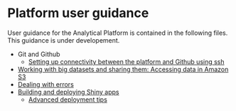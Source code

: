 # Platform user guidance

User guidance for the Analytical Platform is contained in the following files.  This guidance is under developement.

- Git and Github
    - [Setting up connectivity between the platform and Github using ssh](https://github.com/moj-analytical-services/platform_user_guidance/blob/master/git_setup.md)
- [Working with big datasets and sharing them: Accessing data in Amazon S3](https://github.com/moj-analytical-services/platform_user_guidance/blob/master/accessing_files_in_s3.md)
- [Dealing with errors](https://github.com/moj-analytical-services/platform_user_guidance/blob/master/errors.md)
- [Building and deploying Shiny apps](https://github.com/moj-analytical-services/platform_user_guidance/blob/master/deploying_shiny_app.md)
    - [Advanced deployment tips](https://github.com/moj-analytical-services/platform_user_guidance/blob/master/advanced_deployment.md)

